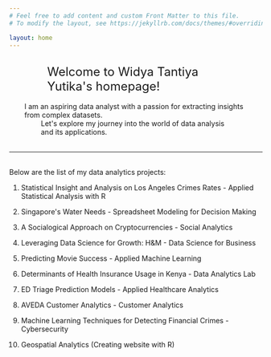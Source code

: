 ```yaml
---
# Feel free to add content and custom Front Matter to this file.
# To modify the layout, see https://jekyllrb.com/docs/themes/#overriding-theme-defaults

layout: home
---
```


<br>
<p style="margin: 0 auto; width: 70%;"><span style="font-size: 24px;">Welcome to Widya Tantiya Yutika's homepage! </span> </p>
<br>

<p style="margin: 0 auto; width: 88%;">I am an aspiring data analyst with a passion for extracting insights from complex datasets. </p>
<p style="margin: 0 auto; width: 75%;">Let's explore my journey into the world of data analysis and its applications.</p>
<br>

--------------------------------------------------------------------------------------------------------------------
<br>
Below are the list of my data analytics projects:

1. Statistical Insight and Analysis on Los Angeles Crimes Rates - Applied Statistical Analysis with R

2. Singapore's Water Needs - Spreadsheet Modeling for Decision Making

3. A Socialogical Approach on Cryptocurrencies - Social Analytics 

4. Leveraging Data Science for Growth: H&M - Data Science for Business

5. Predicting Movie Success - Applied Machine Learning

6. Determinants of Health Insurance Usage in Kenya - Data Analytics Lab

7. ED Triage Prediction Models - Applied Healthcare Analytics

8. AVEDA Customer Analytics - Customer Analytics

9. Machine Learning Techniques for Detecting Financial Crimes - Cybersecurity 

10. Geospatial Analytics (Creating website with R)